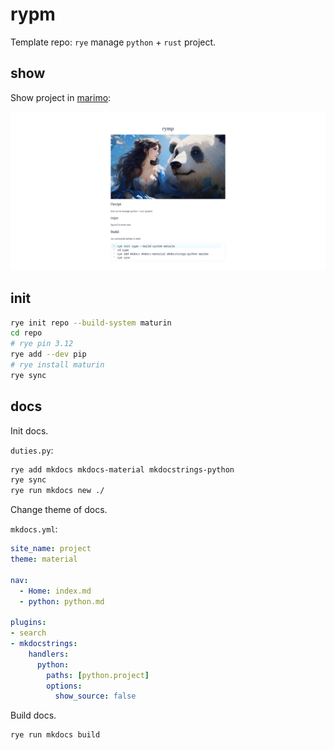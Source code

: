 # rypm

Template repo: `rye` manage `python` + `rust` project.

## show
Show project in [marimo](https://marimo.io):

![](images/rypm.png)

## init

```sh
rye init repo --build-system maturin
cd repo
# rye pin 3.12
rye add --dev pip
# rye install maturin
rye sync
```

## docs

Init docs.

`duties.py`:

```sh
rye add mkdocs mkdocs-material mkdocstrings-python
rye sync
rye run mkdocs new ./
```

Change theme of docs.

`mkdocs.yml`:

```yml
site_name: project
theme: material

nav:
  - Home: index.md
  - python: python.md

plugins:
- search
- mkdocstrings:
    handlers:
      python:
        paths: [python.project]
        options:
          show_source: false
```

Build docs.

```sh
rye run mkdocs build
```
